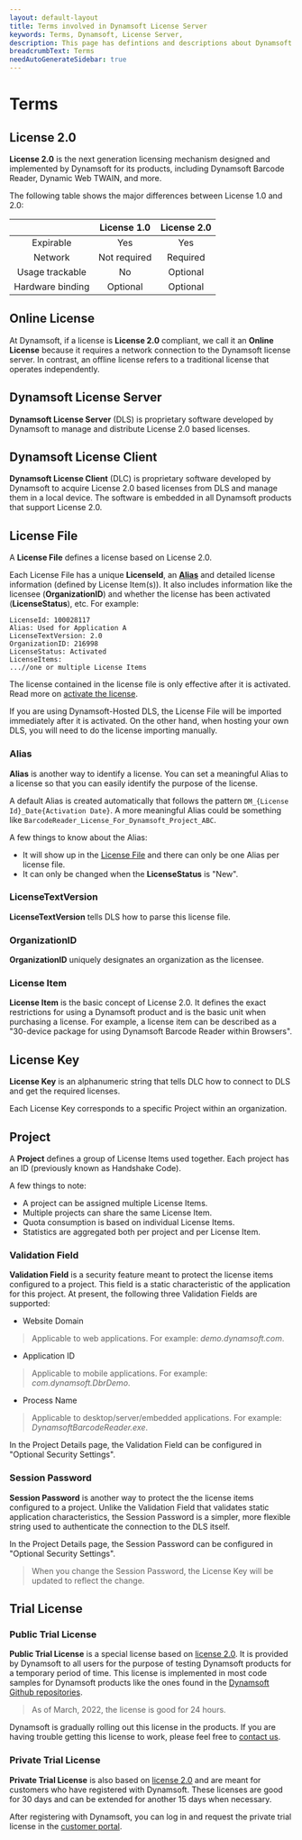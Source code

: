 ```yaml
---
layout: default-layout
title: Terms involved in Dynamsoft License Server
keywords: Terms, Dynamsoft, License Server, 
description: This page has defintions and descriptions about Dynamsoft License Server Terms
breadcrumbText: Terms
needAutoGenerateSidebar: true
---
```


# Terms

## License 2.0

**License 2.0** is the next generation licensing mechanism designed and implemented by Dynamsoft for its products, including Dynamsoft Barcode Reader, Dynamic Web TWAIN, and more.

The following table shows the major differences between License 1.0 and 2.0:

| | License 1.0 | License 2.0 |
|:-:|:-:|:-:|
| Expirable | Yes | Yes |
| Network | Not required | Required |
| Usage trackable | No | Optional |
| Hardware binding | Optional | Optional |

## Online License

At Dynamsoft, if a license is **License 2.0** compliant, we call it an **Online License** because it requires a network connection to the Dynamsoft license server. In contrast, an offline license refers to a traditional license that operates independently.

## Dynamsoft License Server

**Dynamsoft License Server** (DLS) is proprietary software developed by Dynamsoft to manage and distribute License 2.0 based licenses.

## Dynamsoft License Client

**Dynamsoft License Client** (DLC) is proprietary software developed by Dynamsoft to acquire License 2.0 based licenses from DLS and manage them in a local device. The software is embedded in all Dynamsoft products that support License 2.0.

## License File

A **License File** defines a license based on License 2.0.

Each License File has a unique **LicenseId**, an [**Alias**](#alias) and detailed license information (defined by License Item(s)). It also includes information like the licensee (**OrganizationID**) and whether the license has been activated (**LicenseStatus**), etc. For example:

```text
LicenseId: 100028117
Alias: Used for Application A
LicenseTextVersion: 2.0
OrganizationID: 216998
LicenseStatus: Activated
LicenseItems:
...//one or multiple License Items
```

The license contained in the license file is only effective after it is activated. Read more on [activate the license]({{site.about}}activate.html).

If you are using Dynamsoft-Hosted DLS, the License File will be imported immediately after it is activated. On the other hand, when hosting your own DLS, you will need to do the license importing manually.

### Alias

**Alias** is another way to identify a license. You can set a meaningful Alias to a license so that you can easily identify the purpose of the license.

A default Alias is created automatically that follows the pattern `DM_{License Id}_Date{Activation Date}`.  A more meaningful Alias could be something like `BarcodeReader_License_For_Dynamsoft_Project_ABC`.

A few things to know about the Alias:

* It will show up in the [License File](#license-file) and there can only be one Alias per license file.
* It can only be changed when the **LicenseStatus** is "New".

### LicenseTextVersion

**LicenseTextVersion** tells DLS how to parse this license file.

### OrganizationID

**OrganizationID** uniquely designates an organization as the licensee.

### License Item

**License Item** is the basic concept of License 2.0. It defines the exact restrictions for using a Dynamsoft product and is the basic unit when purchasing a license. For example, a license item can be described as a "30-device package for using Dynamsoft Barcode Reader within Browsers".

## License Key

**License Key** is an alphanumeric string that tells DLC how to connect to DLS and get the required licenses.

Each License Key corresponds to a specific Project within an organization.

## Project

A **Project** defines a group of License Items used together. Each project has an ID (previously known as Handshake Code).

A few things to note:

* A project can be assigned multiple License Items.
* Multiple projects can share the same License Item.
* Quota consumption is based on individual License Items.
* Statistics are aggregated both per project and per License Item.

### Validation Field

**Validation Field** is a security feature meant to protect the license items configured to a project. This field is a static characteristic of the application for this project. At present, the following three Validation Fields are supported:

* Website Domain

> Applicable to web applications. For example: *demo.dynamsoft.com*.

* Application ID

> Applicable to mobile applications. For example: *com.dynamsoft.DbrDemo*.

* Process Name

> Applicable to desktop/server/embedded applications. For example: *DynamsoftBarcodeReader.exe*.

In the Project Details page, the Validation Field can be configured in "Optional Security Settings".

### Session Password

**Session Password** is another way to protect the the license items configured to a project. Unlike the Validation Field that validates static application characteristics, the Session Password is a simpler, more flexible string used to authenticate the connection to the DLS itself.

In the Project Details page, the Session Password can be configured in "Optional Security Settings".

> When you change the Session Password, the License Key will be updated to reflect the change.

## Trial License

### Public Trial License

**Public Trial License** is a special license based on [license 2.0](#license-20). It is provided by Dynamsoft to all users for the purpose of testing Dynamsoft products for a temporary period of time. This license is implemented in most code samples for Dynamsoft products like the ones found in the [Dynamsoft Github repositories](https://github.com/orgs/Dynamsoft/repositories).

> As of March, 2022, the license is good for 24 hours.

Dynamsoft is gradually rolling out this license in the products. If you are having trouble getting this license to work, please feel free to [contact us](https://www.dynamsoft.com/company/contact/).

### Private Trial License

**Private Trial License** is also based on [license 2.0](#license-20) and are meant for customers who have registered with Dynamsoft. These licenses are good for 30 days and can be extended for another 15 days when necessary.

After registering with Dynamsoft, you can log in and request the private trial license in the [customer portal](https://www.dynamsoft.com/customer/license/trialLicense).

